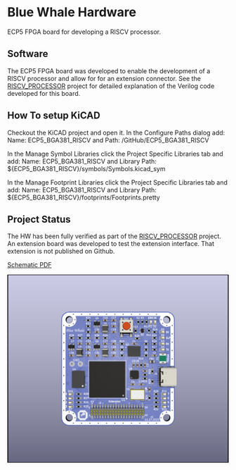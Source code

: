 # Blue Whale Hardware
ECP5 FPGA board for developing a RISCV processor.

## Software
The ECP5 FPGA board was developed to enable the development of a RISCV processor and allow for for an extension connector. See the [RISCV_PROCESSOR](https://github.com/gildobjanschi/RISCV_PROCESSOR) project for detailed explanation of the Verilog code developed for this board.

## How To setup KiCAD
Checkout the KiCAD project and open it. In the Configure Paths dialog add: Name: ECP5_BGA381_RISCV and Path: <The full path to the GitHub directory>/GitHub/ECP5_BGA381_RISCV

In the Manage Symbol Libraries click the Project Specific Libraries tab and add: Name: ECP5_BGA381_RISCV and Library Path: ${ECP5_BGA381_RISCV}/symbols/Symbols.kicad_sym

In the Manage Footprint Libraries click the Project Specific Libraries tab and add: Name: ECP5_BGA381_RISCV and Library Path: ${ECP5_BGA381_RISCV}/footprints/Footprints.pretty

## Project Status
The HW has been fully verified as part of the [RISCV_PROCESSOR](https://github.com/gildobjanschi/RISCV_PROCESSOR) project. An extension board was developed to test the extension interface. That extension is not published on Github.

[Schematic PDF](https://github.com/gildobjanschi/ECP5_BGA381_RISCV/blob/main/ECP5_board.pdf)

![Blue Whale 3D view](https://github.com/gildobjanschi/ECP5_BGA381_RISCV/blob/main/ECP5.png)
